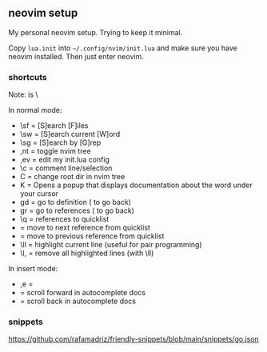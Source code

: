## neovim setup

My personal neovim setup. Trying to keep it minimal.

Copy `lua.init` into `~/.config/nvim/init.lua` and make sure you have neovim
installed. Then just enter neovim.

### shortcuts

Note: <leader> is \

In normal mode:

- \sf = [S]earch [F]iles
- \sw = [S]earch current [W]ord
- \sg = [S]earch by [G]rep
- ,nt = toggle nvim tree
- ,ev = edit my init.lua config
- \c  = comment line/selection
- C   = change root dir in nvim tree
- K   = Opens a popup that displays documentation about the word under your cursor
- gd  = go to definition (<C-t> to go back)
- gr  = go to references (<C-t> to go back)
- \q  = references to quicklist
- <C-k> = move to next reference from quicklist
- <C-j> = move to previous reference from quicklist
- \ll = highlight current line (useful for pair programming)
- \l, = remove all highlighted lines (with \ll)

In insert mode:

- ,e    = <Esc>
- <C-f> = scroll forward in autocomplete docs
- <C-b> = scroll back in autocomplete docs

### snippets

https://github.com/rafamadriz/friendly-snippets/blob/main/snippets/go.json
